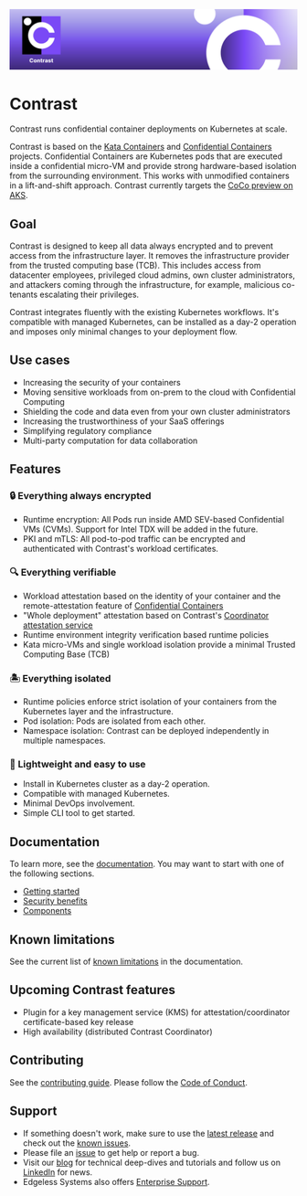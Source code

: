 ![Contrast](docs/static/img/banner.svg)

# Contrast

Contrast runs confidential container deployments on Kubernetes at scale.

Contrast is based on the [Kata Containers](https://github.com/kata-containers/kata-containers) and
[Confidential Containers](https://github.com/confidential-containers) projects.
Confidential Containers are Kubernetes pods that are executed inside a confidential micro-VM and provide strong hardware-based isolation from the surrounding environment.
This works with unmodified containers in a lift-and-shift approach.
Contrast currently targets the [CoCo preview on AKS](https://learn.microsoft.com/en-us/azure/confidential-computing/confidential-containers-on-aks-preview).

## Goal

Contrast is designed to keep all data always encrypted and to prevent access from the infrastructure layer. It removes the infrastructure provider from the trusted computing base (TCB). This includes access from datacenter employees, privileged cloud admins, own cluster administrators, and attackers coming through the infrastructure, for example, malicious co-tenants escalating their privileges.

Contrast integrates fluently with the existing Kubernetes workflows. It's compatible with managed Kubernetes, can be installed as a day-2 operation and imposes only minimal changes to your deployment flow.

## Use cases

* Increasing the security of your containers
* Moving sensitive workloads from on-prem to the cloud with Confidential Computing
* Shielding the code and data even from your own cluster administrators
* Increasing the trustworthiness of your SaaS offerings
* Simplifying regulatory compliance
* Multi-party computation for data collaboration

## Features

### 🔒 Everything always encrypted

* Runtime encryption: All Pods run inside AMD SEV-based Confidential VMs (CVMs). Support for Intel TDX will be added in the future.
* PKI and mTLS: All pod-to-pod traffic can be encrypted and authenticated with Contrast's workload certificates.

### 🔍 Everything verifiable

* Workload attestation based on the identity of your container and the remote-attestation feature of [Confidential Containers](https://docs.edgeless.systems/contrast/basics/confidential-containers)
* "Whole deployment" attestation based on Contrast's [Coordinator attestation service](https://docs.edgeless.systems/contrast/components#the-coordinator)
* Runtime environment integrity verification based runtime policies
* Kata micro-VMs and single workload isolation provide a minimal Trusted Computing Base (TCB)

### 🏝️ Everything isolated

* Runtime policies enforce strict isolation of your containers from the Kubernetes layer and the infrastructure.
* Pod isolation: Pods are isolated from each other.
* Namespace isolation: Contrast can be deployed independently in multiple namespaces.

### 🧩 Lightweight and easy to use

* Install in Kubernetes cluster as a day-2 operation.
* Compatible with managed Kubernetes.
* Minimal DevOps involvement.
* Simple CLI tool to get started.

## Documentation

To learn more, see the [documentation](https://docs.edgeless.systems/contrast).
You may want to start with one of the following sections.

* [Getting started](https://docs.edgeless.systems/contrast/getting-started)
* [Security benefits](https://docs.edgeless.systems/contrast/basics/security-benefits)
* [Components](https://docs.edgeless.systems/contrast/components)

## Known limitations

See the current list of [known limitations](https://docs.edgeless.systems/contrast/known-limitations) in the documentation.

## Upcoming Contrast features

- Plugin for a key management service (KMS) for attestation/coordinator certificate-based key release
- High availability (distributed Contrast Coordinator)

## Contributing

See the [contributing guide](CONTRIBUTING.md).
Please follow the [Code of Conduct](/CODE_OF_CONDUCT.md).

## Support

* If something doesn't work, make sure to use the [latest release](https://github.com/edgelesssys/contrast/releases/latest) and check out the [known issues](https://github.com/edgelesssys/contrast/issues?q=is%3Aopen+is%3Aissue+label%3A%22known+issue%22).
* Please file an [issue](https://github.com/edgelesssys/contrast/issues) to get help or report a bug.
* Visit our [blog](https://www.edgeless.systems/blog/) for technical deep-dives and tutorials and follow us on [LinkedIn](https://www.linkedin.com/company/edgeless-systems) for news.
* Edgeless Systems also offers [Enterprise Support](https://www.edgeless.systems/products/contrast/).
